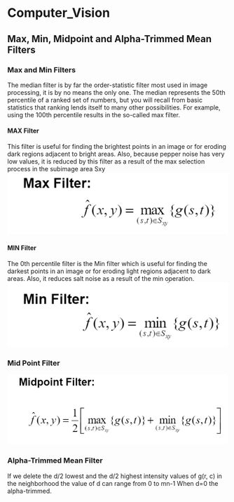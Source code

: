<h1> Computer_Vision </h1>

<h2> Max, Min, Midpoint and Alpha-Trimmed Mean Filters </h2>

<h3> Max and Min Filters </h3>
  The median filter is by far the order-statistic filter most used in image processing, it is by no means the only one. The median represents the 50th percentile of a ranked set of numbers, but you will recall from basic statistics that ranking lends itself to many other possibilities. For example, using the 100th percentile results in the so-called max filter.

   <h4> MAX Filter </h4>
        This filter is useful for finding the brightest points in an image or for eroding dark regions adjacent to bright areas. Also, because pepper noise has very low values, it   is reduced by this filter as a result of the max selection process in the subimage area Sxy
<img src="https://github.com/DSaikrishnareddy/Computer_Vision/blob/main/Max_filter.PNG" >
  
  <h4> MIN Filter </h4>
        The 0th percentile filter is the Min filter which is useful for finding the darkest points in an image or for eroding light regions adjacent to dark areas. Also, it reduces  salt noise as a result of the min operation.
<img src="https://github.com/DSaikrishnareddy/Computer_Vision/blob/main/Min_filter.PNG" >

<h3> Mid Point Filter </h3>
<img src="https://github.com/DSaikrishnareddy/Computer_Vision/blob/main/MidPoint_filter.PNG" >

<h3> Alpha-Trimmed Mean Filter </h3>
    If we delete the d/2 lowest and the d/2 highest intensity values of g(r, c) in the neighborhood the value of d can range from 0 to mn-1 When d=0 the alpha-trimmed.

  

